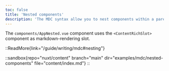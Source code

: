 ```yaml
---
toc: false
title: 'Nested components'
description: 'The MDC syntax allow you to nest components within a parent slot using indentation and the :: syntax.'
---
```


The `components/AppNested.vue` component uses the `<ContentRichSlot>` component as markdown-rendering slot.

::ReadMore{link="/guide/writing/mdc#nesting"}

::sandbox{repo="nuxt/content" branch="main" dir="examples/mdc/nested-components" file="content/index.md"}
::
